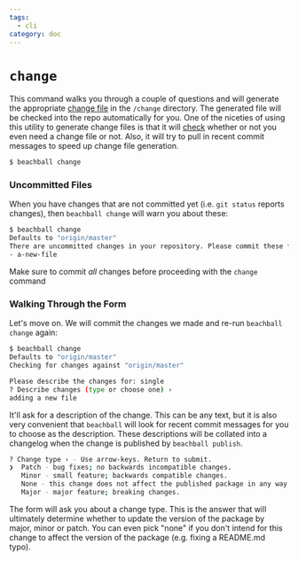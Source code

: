 ```yaml
---
tags:
  - cli
category: doc
---
```


# `change`

This command walks you through a couple of questions and will generate the appropriate [change file](../concepts/change-files) in the `/change` directory. The generated file will be checked into the repo automatically for you. One of the niceties of using this utility to generate change files is that it will [check](./check) whether or not you even need a change file or not. Also, it will try to pull in recent commit messages to speed up change file generation.

```bash
$ beachball change
```

### Uncommitted Files

When you have changes that are not committed yet (i.e. `git status` reports changes), then `beachball change` will warn you about these:

```bash
$ beachball change
Defaults to "origin/master"
There are uncommitted changes in your repository. Please commit these files first:
- a-new-file
```

Make sure to commit _all_ changes before proceeding with the `change` command

### Walking Through the Form

Let's move on. We will commit the changes we made and re-run `beachball change` again:

```bash
$ beachball change
Defaults to "origin/master"
Checking for changes against "origin/master"

Please describe the changes for: single
? Describe changes (type or choose one) ›
adding a new file
```

It'll ask for a description of the change. This can be any text, but it is also very convenient that `beachball` will look for recent commit messages for you to choose as the description. These descriptions will be collated into a changelog when the change is published by `beachball publish`.

```bash
? Change type › - Use arrow-keys. Return to submit.
❯  Patch - bug fixes; no backwards incompatible changes.
   Minor - small feature; backwards compatible changes.
   None - this change does not affect the published package in any way.
   Major - major feature; breaking changes.
```

The form will ask you about a change type. This is the answer that will ultimately determine whether to update the version of the package by major, minor or patch. You can even pick "none" if you don't intend for this change to affect the version of the package (e.g. fixing a README.md typo).
